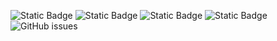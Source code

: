 ![Static Badge](https://img.shields.io/badge/blacklists-61-000000) ![Static Badge](https://img.shields.io/badge/blacklisted-2988570-cc0000) ![Static Badge](https://img.shields.io/badge/whitelisted-2254-00CC00) ![Static Badge](https://img.shields.io/badge/streaming_blacklist-28107-000000) ![GitHub issues](https://img.shields.io/github/issues/fabriziosalmi/blacklists)
